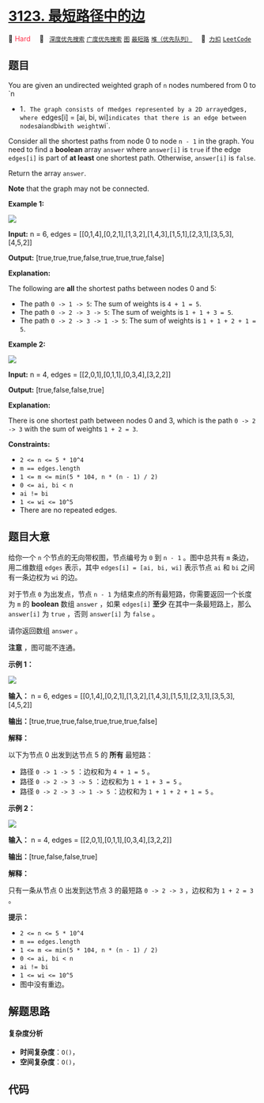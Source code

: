 # [3123. 最短路径中的边](https://2xiao.github.io/leetcode-js/problem/3123.html)

🔴 <font color=#ff334b>Hard</font>&emsp; 🔖&ensp; [`深度优先搜索`](/tag/depth-first-search.md) [`广度优先搜索`](/tag/breadth-first-search.md) [`图`](/tag/graph.md) [`最短路`](/tag/shortest-path.md) [`堆（优先队列）`](/tag/heap-priority-queue.md)&emsp; 🔗&ensp;[`力扣`](https://leetcode.cn/problems/find-edges-in-shortest-paths) [`LeetCode`](https://leetcode.com/problems/find-edges-in-shortest-paths)

## 题目

You are given an undirected weighted graph of `n` nodes numbered from 0 to `n
- 1`. The graph consists of `m` edges represented by a 2D array `edges`, where
`edges[i] = [ai, bi, wi]` indicates that there is an edge between nodes `ai`
and `bi` with weight `wi`.

Consider all the shortest paths from node 0 to node `n - 1` in the graph. You
need to find a **boolean** array `answer` where `answer[i]` is `true` if the
edge `edges[i]` is part of **at least** one shortest path. Otherwise,
`answer[i]` is `false`.

Return the array `answer`.

**Note** that the graph may not be connected.



**Example 1:**

![](https://assets.leetcode.com/uploads/2024/03/05/graph35drawio-1.png)

**Input:** n = 6, edges =
[[0,1,4],[0,2,1],[1,3,2],[1,4,3],[1,5,1],[2,3,1],[3,5,3],[4,5,2]]

**Output:** [true,true,true,false,true,true,true,false]

**Explanation:**

The following are **all** the shortest paths between nodes 0 and 5:

  * The path `0 -> 1 -> 5`: The sum of weights is `4 + 1 = 5`.
  * The path `0 -> 2 -> 3 -> 5`: The sum of weights is `1 + 1 + 3 = 5`.
  * The path `0 -> 2 -> 3 -> 1 -> 5`: The sum of weights is `1 + 1 + 2 + 1 = 5`.

**Example 2:**

![](https://assets.leetcode.com/uploads/2024/03/05/graphhhh.png)

**Input:** n = 4, edges = [[2,0,1],[0,1,1],[0,3,4],[3,2,2]]

**Output:** [true,false,false,true]

**Explanation:**

There is one shortest path between nodes 0 and 3, which is the path `0 -> 2 ->
3` with the sum of weights `1 + 2 = 3`.



**Constraints:**

  * `2 <= n <= 5 * 10^4`
  * `m == edges.length`
  * `1 <= m <= min(5 * 104, n * (n - 1) / 2)`
  * `0 <= ai, bi < n`
  * `ai != bi`
  * `1 <= wi <= 10^5`
  * There are no repeated edges.


## 题目大意

给你一个 `n` 个节点的无向带权图，节点编号为 `0` 到 `n - 1` 。图中总共有 `m` 条边，用二维数组 `edges` 表示，其中
`edges[i] = [ai, bi, wi]` 表示节点 `ai` 和 `bi` 之间有一条边权为 `wi` 的边。

对于节点 `0` 为出发点，节点 `n - 1` 为结束点的所有最短路，你需要返回一个长度为 `m` 的 **boolean**  数组 `answer`
，如果 `edges[i]` **至少**  在其中一条最短路上，那么 `answer[i]` 为 `true` ，否则 `answer[i]` 为
`false` 。

请你返回数组 `answer` 。

**注意** ，图可能不连通。



**示例 1：**

![](https://assets.leetcode.com/uploads/2024/03/05/graph35drawio-1.png)

**输入：** n = 6, edges =
[[0,1,4],[0,2,1],[1,3,2],[1,4,3],[1,5,1],[2,3,1],[3,5,3],[4,5,2]]

**输出：**[true,true,true,false,true,true,true,false]

**解释：**

以下为节点 0 出发到达节点 5 的 **所有**  最短路：

  * 路径 `0 -> 1 -> 5` ：边权和为 `4 + 1 = 5` 。
  * 路径 `0 -> 2 -> 3 -> 5` ：边权和为 `1 + 1 + 3 = 5` 。
  * 路径 `0 -> 2 -> 3 -> 1 -> 5` ：边权和为 `1 + 1 + 2 + 1 = 5` 。

**示例 2：**

![](https://assets.leetcode.com/uploads/2024/03/05/graphhhh.png)

**输入：** n = 4, edges = [[2,0,1],[0,1,1],[0,3,4],[3,2,2]]

**输出：**[true,false,false,true]

**解释：**

只有一条从节点 0 出发到达节点 3 的最短路 `0 -> 2 -> 3` ，边权和为 `1 + 2 = 3` 。



**提示：**

  * `2 <= n <= 5 * 10^4`
  * `m == edges.length`
  * `1 <= m <= min(5 * 104, n * (n - 1) / 2)`
  * `0 <= ai, bi < n`
  * `ai != bi`
  * `1 <= wi <= 10^5`
  * 图中没有重边。


## 解题思路

#### 复杂度分析

- **时间复杂度**：`O()`，
- **空间复杂度**：`O()`，

## 代码

```javascript

```